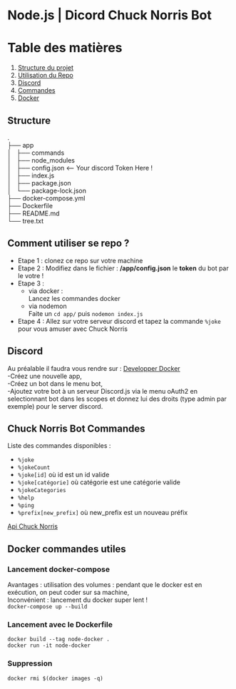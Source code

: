 # Node.js | Dicord Chuck Norris Bot

# Table des matières
1. [Structure du projet](#Structure)
2. [Utilisation du Repo](#Repo)
3. [Discord](#discord)
4. [Commandes](#commandes)
5. [Docker](#docker)

<div id='Structure'/>  

## Structure
.  
├── app  
│   ├── commands  
│   ├── node_modules  
│   ├── config.json      <-- Your discord Token Here !  
│   ├── index.js  
│   ├── package.json  
│   └── package-lock.json  
├── docker-compose.yml  
├── Dockerfile  
├── README.md  
└── tree.txt  


<div id='Repo'/>  

## Comment utiliser se repo ?
- Etape 1 : clonez ce repo sur votre machine   
- Etape 2 : Modifiez dans le fichier : **/app/config.json** le **token** du bot par le votre !  
- Etape 3 :  
    - via docker :  
    Lancez les commandes docker  
    - via nodemon  
    Faite un `cd app/` puis `nodemon index.js`  
- Etape 4 : Allez sur votre serveur discord et tapez la commande `%joke` pour vous amuser avec Chuck Norris

<div id='discord'/>  

## Discord
Au préalable il faudra vous rendre sur :  [Developper Docker](https://discord.com/developers/applications)    
-Créez une nouvelle app,  
-Créez un bot dans le menu bot,  
-Ajoutez votre bot à un serveur Discord.js via le menu oAuth2 en selectionnant bot dans les scopes et donnez lui des droits (type admin par exemple) pour le server discord.


<div id='commandes'/>  

## Chuck Norris Bot Commandes
Liste des commandes disponibles :
- `%joke`
- `%jokeCount`
- `%joke[id]` où id est un id valide
- `%joke[catégorie]` où catégorie est une catégorie valide
- `%jokeCategories`
- `%help`
- `%ping`
- `%prefix[new_prefix]` où new_prefix est un nouveau préfix   

[Api Chuck Norris](http://www.icndb.com/api/)


<div id='docker'/>  

## Docker commandes utiles
### Lancement docker-compose
Avantages : utilisation des volumes : pendant que le docker est en exécution, on peut coder sur sa machine,    
Inconvénient : lancement du docker super lent !   
`docker-compose up --build`   
### Lancement avec le Dockerfile
`docker build --tag node-docker .`  
`docker run -it node-docker`   
### Suppression   
`docker rmi $(docker images -q)`